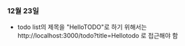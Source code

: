 ### 12월 23일
* todo list의 제목을 "HelloTODO"로 하기 위해서는 http://localhost:3000/todo?title=Hellotodo 로 접근해야 함